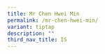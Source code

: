 ```yaml
---
title: Mr Chen Hwei Min
permalink: /mr-chen-hwei-min/
variant: tiptap
description: ""
third_nav_title: IS
---
```

